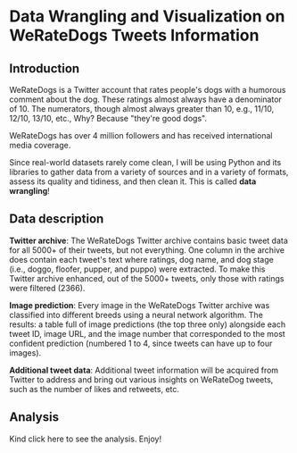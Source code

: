 # **Data Wrangling and Visualization on WeRateDogs Tweets Information**

## **Introduction**
WeRateDogs is a Twitter account that rates people's dogs with a humorous comment about the dog. These ratings almost always have a denominator of 10. The numerators, though almost always greater than 10, e.g., 11/10, 12/10, 13/10, etc., Why? Because "they're good dogs".

WeRateDogs has over 4 million followers and has received international media coverage.

Since real-world datasets rarely come clean, I will be using Python and its libraries to gather data from a variety of sources and in a variety of formats, assess its quality and tidiness, and then clean it. This is called **data wrangling**!

## **Data description**

**Twitter archive**: The WeRateDogs Twitter archive contains basic tweet data for all 5000+ of their tweets, but not everything. One column in the archive does contain each tweet's text where ratings, dog name, and dog stage (i.e., doggo, floofer, pupper, and puppo) were extracted. To make this Twitter archive enhanced, out of the 5000+ tweets, only those with ratings were filtered (2366).

**Image prediction**: Every image in the WeRateDogs Twitter archive was classified into different breeds using a neural network algorithm. The results: a table full of image predictions (the top three only) alongside each tweet ID, image URL, and the image number that corresponded to the most confident prediction (numbered 1 to 4, since tweets can have up to four images).

**Additional tweet data**: Additional tweet information will be acquired from Twitter to address and bring out various insights on WeRateDog tweets, such as the number of likes and retweets, etc.

## Analysis
Kind click here to see the analysis. 
Enjoy!